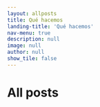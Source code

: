 ```yaml
---
layout: allposts
title: Qué hacemos
landing-title: 'Qué hacemos'
nav-menu: true
description: null
image: null
author: null
show_tile: false
---
```


<h1>All posts</h1>
